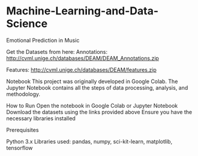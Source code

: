 # Machine-Learning-and-Data-Science
Emotional Prediction in Music 

Get the Datasets from here:
Annotations: http://cvml.unige.ch/databases/DEAM/DEAM_Annotations.zip

Features: http://cvml.unige.ch/databases/DEAM/features.zip

Notebook
This project was originally developed in Google Colab. The Jupyter Notebook contains all the steps of data processing, analysis, and methodology.

How to Run
Open the notebook in Google Colab or Jupyter Notebook
Download the datasets using the links provided above
Ensure you have the necessary libraries installed

Prerequisites

Python 3.x
Libraries used: pandas, numpy, sci-kit-learn, matplotlib, tensorflow
